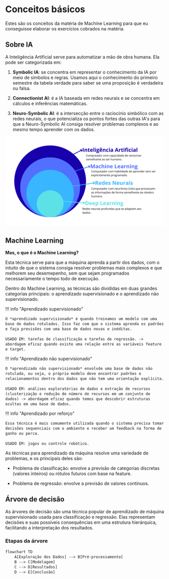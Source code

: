 # Conceitos básicos

Estes são os conceitos da matéria de Machine Learning para que eu conseguisse elaborar os exercícios cobrados na matéria.

## Sobre IA

A Inteligência Artificial serve para automatizar a mão de obra humana. Ela pode ser categorizada em:

1. **Symbolic IA**: se concentra em representar o conhecimento da IA por meio de símbolos e regras. Usamos aqui o conhecimento do primeiro semestre da tabela verdade para saber se uma proposição é verdadeira ou falsa.

2. **Connectionist AI**: é a IA baseada em redes neurais e se concentra em cálculos e inferências matemáticas.

3. **Neuro-Symbolic AI**: é a intersecção entre o raciocínio simbólico com as redes neurais, o que potencializa os pontos fortes das outras IA's para que a Neuro-Symbolic AI consiga resolver problemas complexos e ao mesmo tempo aprender com os dados.

![Hierarquia da IA](../../assets/images/IA.png)

## Machine Learning

**Mas, o que é o Machine Learning?**

Esta técnica serve para que a máquina aprenda a partir dos dados, com o intuito de que o sistema consiga resolver problemas mais complexos e que melhorem seu desemepenho, sem que sejam programados necessariamente o tempo todo de execução.

Dentro do Machine Learning, as técnicas são divididas em duas grandes categorias principais: o aprendizado supervisionado e o aprendizado não supervisionado.

!!! info "Aprendizado supervisionado"

    O *aprendizado supervisionado* é quando treinamos um modelo com uma base de dados rotulados. Isso faz com que o sistema aprenda os padrões e faça previsões com uma base de dados novas e inéditas.

    USADO EM: tarefas de classificação e tarefas de regressão. -> abordagem eficaz quando existe uma relação entre as variáveis feature e target.

!!! info "Aprendizado não supervisionado"

    O *aprendizado não supervisionado* envolvde uma base de dados não rotulada, ou seja, o próprio modelo deve encontrar padrões e relacionamentos dentro dos dados que não tem uma orientação explícita.

    USADO EM: análises exploratórias de dados e extração de recursos (clusterização e redução de número de recursos em um conjunto de dados) -> abordagem eficaz quando temos que descobrir estruturas ocultas em uma base de dados.

!!! info "Aprendizado por reforço"

    Essa técnica é mais comumente utilizada quando o sistema precisa tomar decisões sequenciais com o ambiente e receber um feedback na forma de ganho ou perca.

    USADO EM: jogos ou controle robótico.

As técnicas para aprendizado da máquina resolve uma variedade de problemas, e os principais deles são:

* Problema de classificação: envolve a previsão de categorias discretas (valores inteiros) ou rótulos futuros com base na feature.

* Problema de regressão: envolve a previsão de valores contínuos.

## Árvore de decisão

As árvores de decisão são uma técnica popular de aprendizado de máquina supervisionado usada para classificação e regressão. Elas representam decisões e suas possíveis consequências em uma estrutura hierárquica, facilitando a interpretação dos resultados.

### Etapas da árvore

```mermaid
flowchart TD
    A[Exploração dos Dados] --> B[Pré-processamento]
    B --> C[Modelagem]
    C --> D[Resultados]
    D --> E[Conclusão]
```
